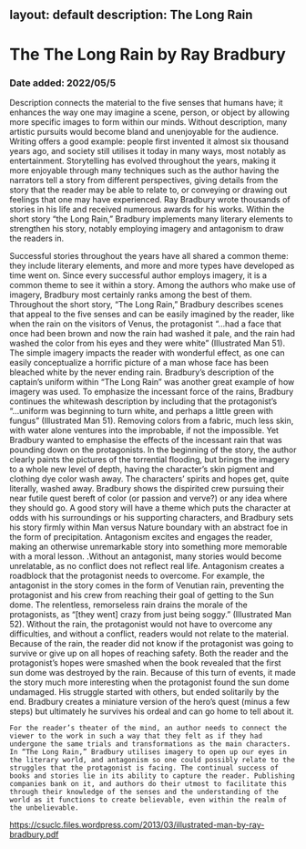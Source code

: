 layout: default
description: The Long Rain
---
# The The Long Rain by Ray Bradbury
### Date added: 2022/05/5
Description connects the material to the five senses that humans have; it enhances the way one may imagine a scene, person, or object by allowing more specific images to form within our minds. Without description, many artistic pursuits would become bland and unenjoyable for the audience. Writing offers a good example: people first invented it almost six thousand years ago, and society still utilises it today in many ways, most notably as entertainment. Storytelling has evolved throughout the years, making it more enjoyable through many techniques such as the author having the narrators tell a story from different perspectives, giving details from the story that the reader may be able to relate to, or conveying or drawing out feelings that one may have experienced. Ray Bradbury wrote thousands of stories in his life and received numerous awards for his works. Within the short story “the Long Rain,” Bradbury implements many literary elements to strengthen his story, notably employing imagery and antagonism to draw the readers in.

Successful stories throughout the years have all shared a common theme: they include literary elements, and more and more types have developed as time went on. Since every successful author employs imagery, it is a common theme to see it within a story. Among the authors who make use of imagery, Bradbury most certainly ranks among the best of them. Throughout the short story, “The Long Rain,” Bradbury describes scenes that appeal to the five senses and can be easily imagined by the reader, like when the rain on the visitors of Venus, the protagonist “...had a face that once had been brown and now the rain had washed it pale, and the rain had washed the color from his eyes and they were white” (Illustrated Man 51). The simple imagery impacts the reader with wonderful effect, as one can easily conceptualize a horrific picture of a man whose face has been bleached white by the never ending rain. Bradbury’s description of the captain’s uniform within “The Long Rain” was another great example of how imagery was used. To emphasize the incessant force of the rains, Bradbury continues the whitewash description by including that the protagonist’s “...uniform was beginning to turn white, and perhaps a little green with fungus” (Illustrated Man 51). Removing colors from a fabric, much less skin, with water alone ventures into the improbable, if not the impossible. Yet Bradbury wanted to emphasise the effects of the incessant rain that was pounding down on the protagonists. In the beginning of the story, the author clearly paints the pictures of the torrential flooding, but brings the imagery to a whole new level of depth, having the character’s skin pigment and clothing dye color wash away. The characters’ spirits and hopes get, quite literally, washed away. Bradbury shows the dispirited crew pursuing their near futile quest bereft of color (or passion and verve?) or any idea where they should go. A good story will have a theme which puts the character at odds with his surroundings or his supporting characters, and Bradbury sets his story firmly within Man versus Nature boundary with an abstract foe in the form of precipitation.
Antagonism excites and engages the reader, making an otherwise unremarkable story into something more memorable with a moral lesson.  .Without an antagonist, many stories would become unrelatable, as no conflict does not reflect real life. Antagonism creates a roadblock that the protagonist needs to overcome. For example, the antagonist in the story comes in the form of Venutian rain, preventing the protagonist and his crew from reaching their goal of getting to the Sun dome. The relentless, remorseless rain drains the morale of the protagonists, as “[they went] crazy from just being soggy.” (Illustrated Man 52). Without the rain, the protagonist would not have to overcome any difficulties, and without a conflict, readers would not relate to the material. Because of the rain, the reader did not know if the protagonist was going to survive or give up on all hopes of reaching safety. Both the reader and the protagonist’s hopes were smashed when the book revealed that the first sun dome was destroyed by the rain. Because of this turn of events, it made the story much more interesting when the protagonist found the sun dome undamaged. His struggle started with others, but ended solitarily by the end. Bradbury creates a miniature version of the hero’s quest (minus a few steps) but ultimately he survives his ordeal and can go home to tell about it. 

	For the reader’s theater of the mind, an author needs to connect the viewer to the work in such a way that they felt as if they had undergone the same trials and transformations as the main characters. In “The Long Rain,” Bradbury utilises imagery to open up our eyes in the literary world, and antagonism so one could possibly relate to the struggles that the protagonist is facing. The continual success of books and stories lie in its ability to capture the reader. Publishing companies bank on it, and authors do their utmost to facilitate this through their knowledge of the senses and the understanding of the world as it functions to create believable, even within the realm of the unbelievable. 

https://csuclc.files.wordpress.com/2013/03/illustrated-man-by-ray-bradbury.pdf